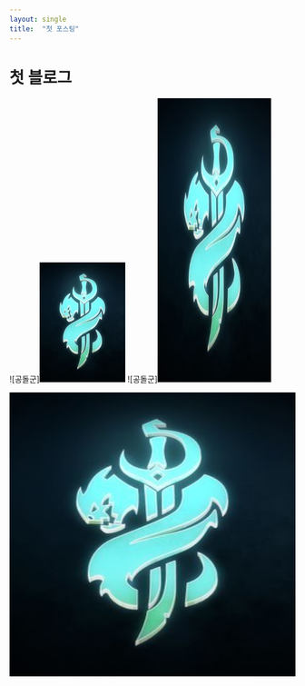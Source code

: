 ```yaml
---
layout: single
title:  "첫 포스팅"
---
```


# 첫 블로그

![공돌군]<img width="30%" src="assets/images/abcd.jpg">
![공돌군]<img src="assets/images/abcd.jpg" width="200" height="500">
<center><img src="assets/images/abcd.jpg" width="200%" height="500"></center>

